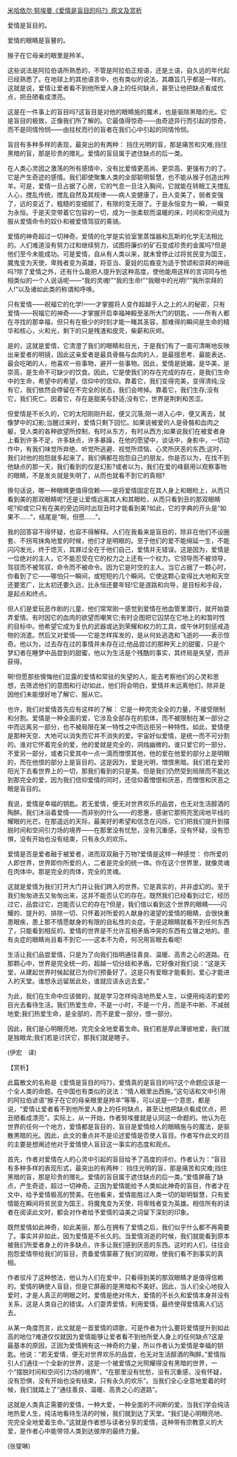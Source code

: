 [米哈依尔·努埃曼《爱情是盲目的吗?》原文及赏析](https://www.vrrw.net/wx/12370.html)

爱情是盲目的。

爱情的眼睛是盲瞽的。

猴子在它母亲的眼里是羚羊。

这些说法是阿拉伯语所熟悉的，不管是阿拉伯正规语，还是土语，自久远的年代起已经熟悉了。在地球上的其他语言中，也有类似的说法，其趣旨几乎都是一样的。这就是说，爱情让爱者看不到他所爱人身上的任何缺点，甚至让他把缺点看成优点，把丑陋看成漂亮。

这是在一件事上的盲目吗?这盲目是对他的眼睛施的魔术，也是驱除黑暗的光。它是盲目的极致，正像我们所了解的。它最值得惊奇——由奇迹异行而引起的惊奇，而不是同情怜悯——由拄杖而行的盲者在我们心中引起的同情怜悯。

盲目有多种多样的表现，最突出的有两种： 挡住光明的盲，那是痛苦和灾难;挡住黑暗的盲，那是珍贵的赠礼。爱情的盲目属于遮住缺点的后一类。

在人类心灵因之激荡的所有感情中，没有比爱情更高尚、更崇高、更强有力的了。它是产生奇迹的感情。我们即使聚集人类的全部聪明智慧，也不能从猴子创造出羚羊。可是，爱情一旦占据了心房，它的气息一旦注入胸间，它就能在转眼工夫搅乱人心，搅乱传统，搅乱自然及其规律——病人变健康了，丑人变美了，弱者变强了，远的变近了，粗糙的变细腻了，有限的变无限了。于是永恒变为一瞬，一瞬变为永恒。于是天空带着它包容的一切，成为一张柔软而温暖的床，时间和空间成为服从爱情命令的奴仆和被爱情驾驭的乘骑。



爱情的神奇超过一切神奇。爱情的化学是实验室里蒸馏器和瓦斯的化学无法相比的。人们难道没有努力过和继续努力，试图将廉价的矿石变成珍贵的金属吗?但是他们至今未能成功。可是爱情，自从有人类以来，就未曾停止过将贫民变为国王，魔鬼变为天使，卑贱者变为英雄，将亚当、夏娃的后裔变为适于赞颂和崇拜的神祇吗?除了爱情之外，还有什么能把人提升到这种高度，使他能用这样的言词同与他相类似的一个人说话呢——“我的灵魂!”“我的生命!”“我眼中的光明!”“我所崇拜的人!”以及诸如此类的称谓和呼唤。

只有爱情——祝福它的化学!——才掌握将人变作超越于人之上的人的秘密，只有爱情——祝福它的神奇——才掌握开启幸福神殿至圣所大门的钥匙，——所有人都在寻找的那幸福，但只有在极少的时刻才能一睹其圣容，那难得的瞬间是生命的精华和核心，火和光，剩下的只是残渣和皮壳，柴薪和灰烬。

是的，这就是爱情，它清澄了我们的眼睛和目光，于是我们有了一面可清晰地反映出亲爱者的明镜，因此这亲爱者是最具骨骼与血肉的人，是最擅思考、最能表达、最会吃喝的人，他喜欢一些事物，避开一些事物。因此，爱情是妩媚，是华美，是崇高，是生命不可缺少的饮食。因此，它是使我们的存在完成的存在，是我们生命中的生命，希望中的希望，信仰中的信仰。靠着它，我们变得完美，变得清纯;没有它，我们依然会停留在不完全的状态，我们会垮掉。靠着它，我们生存;没有它，我们死亡。因着它，存在是甜美与舒适;没有它，世界是荆刺和苦涩。

但爱情是不长久的，它的太阳刚刚升起，便又沉落;刚一进入心中，便又离去，就像梦中的幻影;当醒过来时，爱情只剩下回忆。如果说被爱的人是骨骼和血肉之躯，受人类的各种欲望所控制，有时从东方，有时从西方;如果说我们在被爱者身上看到许多不足，许多缺点，许多暴躁，在他的愿望中，谈话中，身影中，一切动作中，有我们味觉所弃绝、听觉所逃避、视觉所烦恼、心灵所厌恶的东西;这时，我们对他的抱怨就多起来了。我们俩都在抱怨自己的朋友。你是否以为，在找不到他缺点的那一天，我们看到的仅是幻影?或者以为，我们在爱的峰巅用以观察事物的眼睛，不是发炎就是失明了，从而也就看不到它的真相?

换句话说，哪一种眼睛更值得信赖——是将爱情固定在其人身上和眼睑上，从而只看到美的那双眼睛呢?还是让爱情远离其人和其眼睑，从而只看到丑的那双眼睛呢?抑或它只有在美的旁边同时出现丑时才能看到美?如此，它的字典的开头是“如果不……”，结尾是“啊，但愿……”。

我的回答容不得怀疑，也容不得解释。人们在我看来是盲目的，除非在他们不设圈套、不拐弯抹角地爱的时候，他们才是明眼的。至于他们的爱不能绵延一生，不能闪闪发光，终于熄灭，其罪过全在于他们自己，爱情并无错误。这是因为，爱情是一位绝对的主人，它不能忍受在它的权力之上还有一个权力。它领导而不被领导，驾驭而不被驾驭，命令而不被命令。因为它是时空的主人。当它占据了一颗心时，你看到了它——哪怕只一瞬间，或短短的几个瞬间。它使这颗心变得比大地和天空还要宽广，比太初还要久远，比永恒还要年轻!它是道路和向导，是目标和手段，是起点和终点。

但人们是爱玩恶作剧的儿童，他们常常刚一感觉到爱情在他血管里潜行，就开始耍弄爱情。有时因它的血肉的欲望而嘲笑它;有时企图把它囚禁在它地上的和暂时性的目标中。他希望它成为复仇的武器或达到荣耀和权力的工具，或午休时刻惩戒造物的消遣。然后又对爱情——它是怎样挥发的，是从何处逃逸和飞逝的——表示惊奇。他以为，过去存在过的事情并未存在过;他品尝过的那种天上的甜蜜，只是个梦幻者在睡梦中品尝到的甜蜜，他以为生活是个残酷的事实，其终局是失望，而非获得。

啊!但愿那些懊悔他们显露的爱情和常驻的失望的人，能去考察他们的心灵和思想，去筛滤他们的意图和行动!如此，他们将会明白，爱情并未远离他们，除非是因他们未能很好地了解它、服从它。

也许，我们对爱情首先应有这样的了解： 它是一种完完全全的力量，不接受限制和分割。爱情是一种全面的爱，它涉及全部存在的肌体，而不被限制在某一部分之中而远离另一部分，也不被局限在某一特性之中而远拒另一种特性。如此，爱情便是那种天空、大地可以消失而它并不消失的爱。宇宙好似爱情，是统一而不可分割的。谁对它怀着完全的爱，他的爱就是完全的，洞烛幽微的。谁只爱它的一部分，不爱另一部分，或者只爱其中一点一滴而憎恨其他，他的爱在他爱的部分上是明眼的，而在他恨的部分上是盲目的。这是因为，爱是光明，憎恨黑暗。我们若在爱的阳光下去看世界上的一切，那我们看到的只是美。但是我们仍然受到局限而不能达到那完全的爱，因为我们信仰爱情的同时，还信仰着憎恨和厌恶，而憎恨和厌恶之眼是盲目的。

我说，爱情是幸福的钥匙。若无爱情，便无对世界欢乐的品尝，也无对生活醇酒的陶醉。我们沐浴着爱情——而非别的什么——的恩惠，感谢它那照亮宽阔地平线的耀眼的光芒。在那遥远的天际，最美好的希望和信念在闪烁，它们把我们提升到摆脱时间和空间引力场的境界——在那里没有忧愁，没有沉重感，没有怀疑，没有恐惧，没有开始也没有结束，只有永久的欢乐。

爱情是否是爱者融于被爱者，进而双双融于万物?爱情是这样一种感觉： 你所爱的人即世界，世界即你所爱的人，二者是完全的统一体。你在这个世界里，就像灵魂在肉体中。那是完全的肉体，完全的灵魂。

这就是爱情为我们打开大门并让我们跨入的世界。它是真实的，并非虚幻的。至于我们匆匆进去又匆匆出来，这并不能否认它的存在。既然我们已经看到过它，经历过它，品尝过它，岂能否认它的存在?但是，我们借以看到这个世界的眼睛——闪耀的、提升的、排除一切、只怀着对所爱的人献身的渴望的爱情的眼睛，会很快重患眼疾，患上那不情愿献身的有限的自私性的炎症。于是这眼睛就看不到任何东西了，只能看到相反的。爱情的世界是不允许互相矛盾冲突的东西有立锥之地的。患有炎症的眼睛尚且看不到它——这本不为奇，何况用盲眼去看呢!

生活让我们品尝爱情，只是为了向我们指明通往善良、温暖、高贵之心的道路。在那颗心中，世界是完全统一的，超越一切分歧和矛盾。它好像对我们说：“这是天堂，从建起世界时候起就已为你们预备好了。这是只有爱眼才能看到，爱心才能进入的天堂。谁想永远留居此处，谁就应该永远去爱。”

为此，我们在生命中应该做的，就是学习怎样纯洁地热爱人生，以便用纯洁的爱的目光去看待生活。我们热爱生命，不是一小时，不是一个月，而是不中断、不减弱地爱;我们热爱生命，是全部的，而不是爱一部分，恨一部分。

因此，我们是心明眼亮地、完完全全地爱着生命。我们若是厚此薄彼地爱，我们就是独眼龙;我们若是讨厌它，那我们就是瞎子。

(伊宏　译)

【赏析】

此篇散文的名称是《爱情是盲目的吗?》，爱情真的是盲目的吗?这个命题应该是一个全人类的命题。在中国也有类似的说法：“情人眼里出西施。”这句话和文中引用的阿拉伯谚语“猴子在它的母亲眼里是羚羊”等等，可以说是一个意思，都是说，“爱情让爱者看不到他所爱人身上的任何缺点，甚至让他把缺点看成优点，把丑陋看成漂亮”。实际上，从一开始，作者努埃曼就是认同这一命题的。他认为在世界的任何一个地方，爱情都是盲目的，盲目是爱情给人的眼睛施与的魔法，是驱散黑暗的光。因此，此文的重点并不是论述爱情是否使人盲目。作者写作此文的目的主要是想阐述他对于爱情使人盲目这一事实的态度和观点。

首先，作者对爱情在人的心灵中引起的盲目给予了高度的评价。作者认为：“盲目有多种多样的表现形式，最突出的有两种： 挡住光明的盲，那是痛苦和灾难;挡住黑暗的盲，那是珍贵的赠礼。爱情的盲目属于遮住缺点的后一类。”爱情屏蔽了缺点，产生奇迹，超过一切神奇。正因为爱情能给予人类如此神奇的盲目，作者才在文中，给予爱情极高的赞美。在他看来，爱情能胜过人类一切的聪明智慧，只有爱情能在瞬间将贫民变为国王，将魔鬼变为天使，将卑贱者变为英雄。相信所有的读者在阅读此文时，都会对作者给予爱情的溢美之词留下深刻的印象。

既然爱情如此神奇，如此美丽，那么在拥有了爱情之后，我们似乎什么都不再需要了。事实并非如此，因为爱情是不长久的。当爱情消逝的时候，我们就能看到原本被我们所爱者身上的许多缺点，许多让我们感到厌恶的东西。这时的人们，往往会抱怨爱情带给我们的盲目，责备爱情蒙蔽了我们的双眼，使我们看不到事实的真相。

作者驳斥了这种想法，他认为人们在爱中，只看得到美的那双眼睛才是值得信赖的。爱情的确使人盲目，但是它屏蔽的是黑暗和不美好。因此，当人们全心地投入爱时，才是人真正的明眼之时。爱情是绝对伟大，爱情的不长久和爱情本身并没有关系，这是人类自己的错误。人们耍弄爱情，利用爱情，最终使得爱情离人们远去。

从某一角度而言，此文就是一首爱情的颂歌，可是作者为什么要将爱情提升到如此高的地位?难道仅仅就因为爱情能够让爱者看不到他所爱人身上的任何缺点?这是最基本的原因，正因为爱情拥有这一神奇的力量，所以作者认为爱情是幸福的钥匙。他说：“若无爱情，便无对世界欢乐的品尝，也无对生活醇酒的陶醉。”爱情指引人们通往一个全新的世界，这是一个被爱情之光照耀得没有黑暗的世界，一个“摆脱时间和空间引力场的境界”，“在那里没有忧愁，没有沉重感，没有怀疑，没有恐惧，没有开始也没有结束，只有永久的欢乐”。当我们全心全意地爱着的时候，我们就踏上了“通往善良、温暖、高贵之心的道路”。

这就是人类真正需要的爱情，一种大爱，一种全面的不间断的爱。当我们学会纯洁地热爱人生，纯洁地看待生活的时候，我们就到达了天堂。“我们是心明眼亮地、完完全全地爱着生命。”这就是作者想与读者分享的爱情，这种带有宗教意义的大爱，是作者心中能带领人类到达彼岸的最终力量。

(张燮琳)

